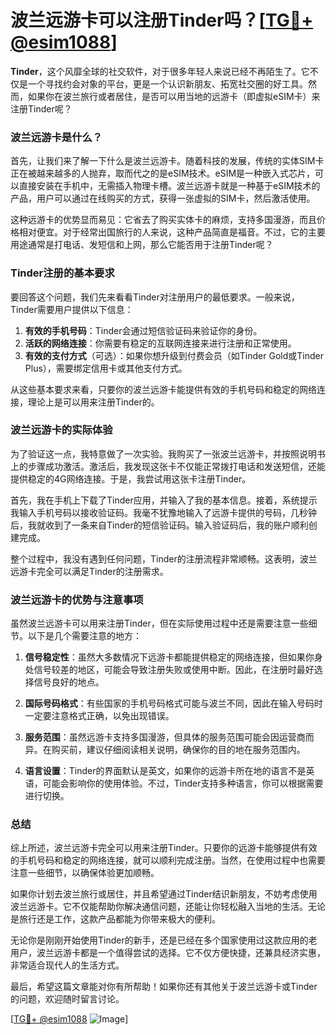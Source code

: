 # 波兰远游卡可以注册Tinder吗？[[TG💪+ @esim1088](https://t.me/s/esim1088)]

**Tinder**，这个风靡全球的社交软件，对于很多年轻人来说已经不再陌生了。它不仅是一个寻找约会对象的平台，更是一个认识新朋友、拓宽社交圈的好工具。然而，如果你在波兰旅行或者居住，是否可以用当地的远游卡（即虚拟eSIM卡）来注册Tinder呢？

### 波兰远游卡是什么？

首先，让我们来了解一下什么是波兰远游卡。随着科技的发展，传统的实体SIM卡正在被越来越多的人抛弃，取而代之的是eSIM技术。eSIM是一种嵌入式芯片，可以直接安装在手机中，无需插入物理卡槽。波兰远游卡就是一种基于eSIM技术的产品，用户可以通过在线购买的方式，获得一张虚拟的SIM卡，然后激活使用。

这种远游卡的优势显而易见：它省去了购买实体卡的麻烦，支持多国漫游，而且价格相对便宜。对于经常出国旅行的人来说，这种产品简直是福音。不过，它的主要用途通常是打电话、发短信和上网，那么它能否用于注册Tinder呢？

### Tinder注册的基本要求

要回答这个问题，我们先来看看Tinder对注册用户的最低要求。一般来说，Tinder需要用户提供以下信息：

1. **有效的手机号码**：Tinder会通过短信验证码来验证你的身份。
2. **活跃的网络连接**：你需要有稳定的互联网连接来进行注册和正常使用。
3. **有效的支付方式**（可选）：如果你想升级到付费会员（如Tinder Gold或Tinder Plus），需要绑定信用卡或其他支付方式。

从这些基本要求来看，只要你的波兰远游卡能提供有效的手机号码和稳定的网络连接，理论上是可以用来注册Tinder的。

### 波兰远游卡的实际体验

为了验证这一点，我特意做了一次实验。我购买了一张波兰远游卡，并按照说明书上的步骤成功激活。激活后，我发现这张卡不仅能正常拨打电话和发送短信，还能提供稳定的4G网络连接。于是，我尝试用这张卡注册Tinder。

首先，我在手机上下载了Tinder应用，并输入了我的基本信息。接着，系统提示我输入手机号码以接收验证码。我毫不犹豫地输入了远游卡提供的号码，几秒钟后，我就收到了一条来自Tinder的短信验证码。输入验证码后，我的账户顺利创建完成。

整个过程中，我没有遇到任何问题，Tinder的注册流程非常顺畅。这表明，波兰远游卡完全可以满足Tinder的注册需求。

### 波兰远游卡的优势与注意事项

虽然波兰远游卡可以用来注册Tinder，但在实际使用过程中还是需要注意一些细节。以下是几个需要注意的地方：

1. **信号稳定性**：虽然大多数情况下远游卡都能提供稳定的网络连接，但如果你身处信号较差的地区，可能会导致注册失败或使用中断。因此，在注册时最好选择信号良好的地点。
   
2. **国际号码格式**：有些国家的手机号码格式可能与波兰不同，因此在输入号码时一定要注意格式正确，以免出现错误。

3. **服务范围**：虽然远游卡支持多国漫游，但具体的服务范围可能会因运营商而异。在购买前，建议仔细阅读相关说明，确保你的目的地在服务范围内。

4. **语言设置**：Tinder的界面默认是英文，如果你的远游卡所在地的语言不是英语，可能会影响你的使用体验。不过，Tinder支持多种语言，你可以根据需要进行切换。

### 总结

综上所述，波兰远游卡完全可以用来注册Tinder。只要你的远游卡能够提供有效的手机号码和稳定的网络连接，就可以顺利完成注册。当然，在使用过程中也需要注意一些细节，以确保体验更加顺畅。

如果你计划去波兰旅行或居住，并且希望通过Tinder结识新朋友，不妨考虑使用波兰远游卡。它不仅能帮助你解决通信问题，还能让你轻松融入当地的生活。无论是旅行还是工作，这款产品都能为你带来极大的便利。

无论你是刚刚开始使用Tinder的新手，还是已经在多个国家使用过这款应用的老用户，波兰远游卡都是一个值得尝试的选择。它不仅方便快捷，还兼具经济实惠，非常适合现代人的生活方式。

最后，希望这篇文章能对你有所帮助！如果你还有其他关于波兰远游卡或Tinder的问题，欢迎随时留言讨论。

[[TG💪+ @esim1088](https://t.me/s/esim1088) ![Image](https://i.postimg.cc/4NQfJmqS/Snipaste-2025-05-13-00-14-12.png)]